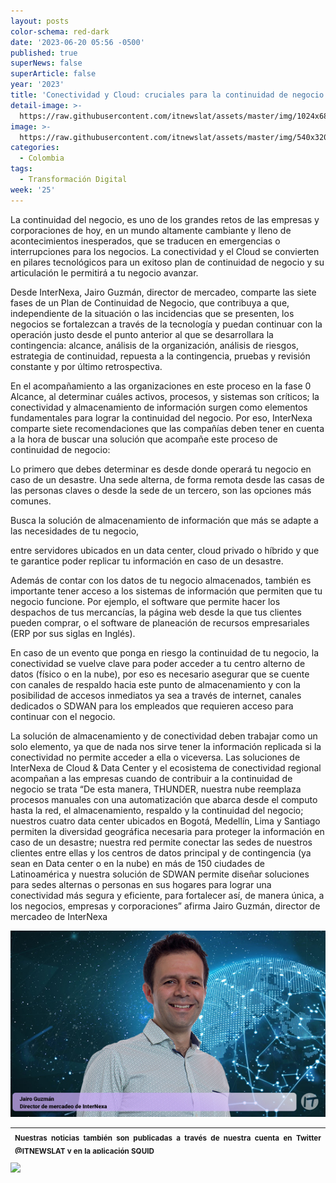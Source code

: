 ```yaml
---
layout: posts
color-schema: red-dark
date: '2023-06-20 05:56 -0500'
published: true
superNews: false
superArticle: false
year: '2023'
title: 'Conectividad y Cloud: cruciales para la continuidad de negocio'
detail-image: >-
  https://raw.githubusercontent.com/itnewslat/assets/master/img/1024x680/Jairo-Guzman-g.jpg
image: >-
  https://raw.githubusercontent.com/itnewslat/assets/master/img/540x320/Jairo-Guzman-p.jpg
categories:
  - Colombia
tags:
  - Transformación Digital
week: '25'
---
```

La continuidad del negocio, es uno de los grandes retos de las empresas y corporaciones de hoy, en un mundo altamente cambiante y lleno de acontecimientos inesperados, que se traducen en emergencias o interrupciones para los negocios. La conectividad y el Cloud se convierten en pilares tecnológicos para un exitoso plan de continuidad de negocio y  su articulación le permitirá a tu negocio avanzar. 

Desde InterNexa, Jairo Guzmán, director de mercadeo, comparte las siete fases de un Plan de Continuidad de Negocio, que contribuya a que, independiente de la situación o las incidencias que se presenten, los negocios se fortalezcan a través de la tecnología y puedan continuar con la operación justo desde el punto anterior al que se desarrollara la contingencia: alcance, análisis de la organización, análisis de riesgos, estrategia de continuidad, repuesta a la contingencia, pruebas y revisión constante y por último retrospectiva.

En el acompañamiento a las organizaciones en este proceso en la fase 0 Alcance, al determinar cuáles activos, procesos, y sistemas son críticos; la conectividad y almacenamiento de información surgen como elementos fundamentales para lograr la continuidad del negocio. Por eso, InterNexa comparte siete recomendaciones que las compañías deben tener en cuenta a la hora de buscar una solución que acompañe este proceso de continuidad de negocio:

Lo primero que debes determinar es desde donde operará tu negocio en caso de un desastre. Una sede alterna, de forma remota desde las casas de las personas claves o desde la sede de un tercero, son las opciones más
 comunes.

Busca la solución de almacenamiento de información que más se adapte a las necesidades de tu negocio,

entre servidores ubicados en un data center, cloud privado o híbrido y que te garantice poder replicar tu información en caso de un desastre.

Además de contar con los datos de tu negocio almacenados, también es importante tener acceso a los sistemas de información que permiten que tu negocio funcione. Por ejemplo, el software que permite hacer los despachos
 de tus mercancías, la página web desde la que tus clientes pueden comprar, o el software de planeación de recursos empresariales (ERP por sus siglas en Inglés).

En caso de un evento que ponga en riesgo la continuidad de tu negocio, la conectividad se vuelve clave para poder acceder a tu centro alterno de datos (físico o en la nube), por eso es necesario asegurar que se cuente
 con canales de respaldo hacia este punto de almacenamiento y con la posibilidad de accesos inmediatos ya sea a través de internet, canales dedicados o
SDWAN para los empleados que requieren acceso para continuar con el negocio.

La solución de almacenamiento y de conectividad deben trabajar como un solo elemento, ya que de nada nos sirve tener la información replicada si la conectividad no permite acceder a ella o viceversa.
Las soluciones de InterNexa de Cloud & Data Center y el ecosistema de conectividad regional acompañan a las empresas cuando de contribuir a la continuidad de negocio se trata “De esta manera, THUNDER, nuestra nube reemplaza procesos manuales con una automatización que abarca desde el computo hasta la red, el almacenamiento, respaldo y la continuidad del negocio; nuestros cuatro data center ubicados en Bogotá, Medellín, Lima y Santiago permiten la diversidad geográfica necesaria para proteger la información en caso de un desastre; nuestra red permite conectar las sedes de nuestros clientes entre ellas y los centros de datos principal y de contingencia (ya sean en Data center o en la nube) en más de 150 ciudades de Latinoamérica y nuestra solución de SDWAN permite diseñar soluciones para sedes alternas o personas en sus hogares para lograr una conectividad más segura y eficiente, para fortalecer así, de manera única, a los negocios, empresas y corporaciones” afirma Jairo Guzmán, director de mercadeo de InterNexa

![](https://raw.githubusercontent.com/itnewslat/assets/master/img/540x320/Jairo-Guzman-p.jpg)

<table style="height: 42px;" width="569">
<tbody>
<tr>
<td style="text-align: justify;"><sub><strong>Nuestras noticias también son publicadas a través de nuestra cuenta en Twitter <a href="https://twitter.com/itnewslat?lang=es">@ITNEWSLAT</a> y en la aplicación <a href="https://squidapp.co/en/">SQUID</a></strong></sub></td>
</tr>
</tbody>
</table>
<img src="https://tracker.metricool.com/c3po.jpg?hash=56f88a41e39ab42c063cc51676587a04"/>